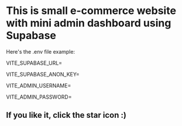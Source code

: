 # This is small e-commerce website with mini admin dashboard using **Supabase**

Here's the .env file example:

VITE_SUPABASE_URL=

VITE_SUPABASE_ANON_KEY=

VITE_ADMIN_USERNAME=

VITE_ADMIN_PASSWORD=

## If you like it, click the star icon :)
